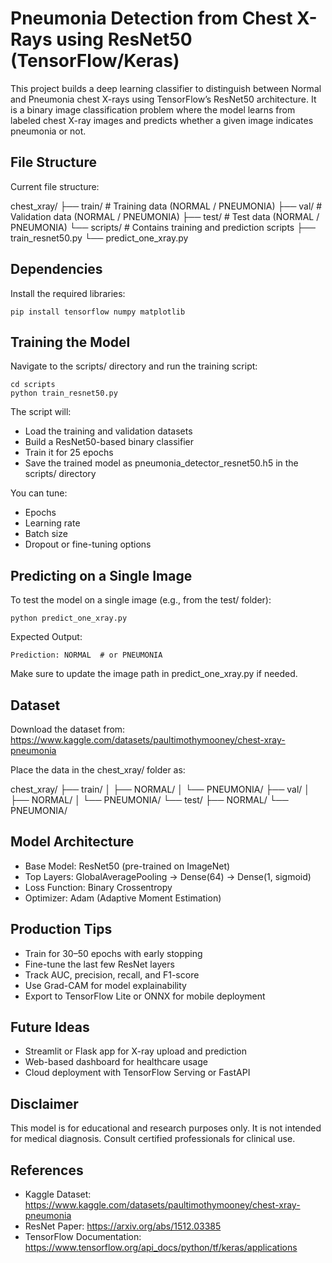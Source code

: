 Pneumonia Detection from Chest X-Rays using ResNet50 (TensorFlow/Keras)
=======================================================================

This project builds a deep learning classifier to distinguish between Normal and Pneumonia chest X-rays using TensorFlow’s ResNet50 architecture. It is a binary image classification problem where the model learns from labeled chest X-ray images and predicts whether a given image indicates pneumonia or not.

File Structure
--------------

Current file structure:

chest_xray/
├── train/                     # Training data (NORMAL / PNEUMONIA)
├── val/                       # Validation data (NORMAL / PNEUMONIA)
├── test/                      # Test data (NORMAL / PNEUMONIA)
└── scripts/                   # Contains training and prediction scripts
    ├── train_resnet50.py
    └── predict_one_xray.py

Dependencies
------------

Install the required libraries:

    pip install tensorflow numpy matplotlib

Training the Model
------------------

Navigate to the scripts/ directory and run the training script:

    cd scripts
    python train_resnet50.py

The script will:
- Load the training and validation datasets
- Build a ResNet50-based binary classifier
- Train it for 25 epochs
- Save the trained model as pneumonia_detector_resnet50.h5 in the scripts/ directory

You can tune:
- Epochs
- Learning rate
- Batch size
- Dropout or fine-tuning options

Predicting on a Single Image
----------------------------

To test the model on a single image (e.g., from the test/ folder):

    python predict_one_xray.py

Expected Output:

    Prediction: NORMAL  # or PNEUMONIA

Make sure to update the image path in predict_one_xray.py if needed.

Dataset
-------

Download the dataset from:
https://www.kaggle.com/datasets/paultimothymooney/chest-xray-pneumonia

Place the data in the chest_xray/ folder as:

chest_xray/
├── train/
│   ├── NORMAL/
│   └── PNEUMONIA/
├── val/
│   ├── NORMAL/
│   └── PNEUMONIA/
└── test/
    ├── NORMAL/
    └── PNEUMONIA/

Model Architecture
------------------

- Base Model: ResNet50 (pre-trained on ImageNet)
- Top Layers: GlobalAveragePooling -> Dense(64) -> Dense(1, sigmoid)
- Loss Function: Binary Crossentropy
- Optimizer: Adam (Adaptive Moment Estimation)

Production Tips
---------------

- Train for 30–50 epochs with early stopping
- Fine-tune the last few ResNet layers
- Track AUC, precision, recall, and F1-score
- Use Grad-CAM for model explainability
- Export to TensorFlow Lite or ONNX for mobile deployment

Future Ideas
------------

- Streamlit or Flask app for X-ray upload and prediction
- Web-based dashboard for healthcare usage
- Cloud deployment with TensorFlow Serving or FastAPI

Disclaimer
----------

This model is for educational and research purposes only. It is not intended for medical diagnosis. Consult certified professionals for clinical use.

References
----------

- Kaggle Dataset: https://www.kaggle.com/datasets/paultimothymooney/chest-xray-pneumonia
- ResNet Paper: https://arxiv.org/abs/1512.03385
- TensorFlow Documentation: https://www.tensorflow.org/api_docs/python/tf/keras/applications
